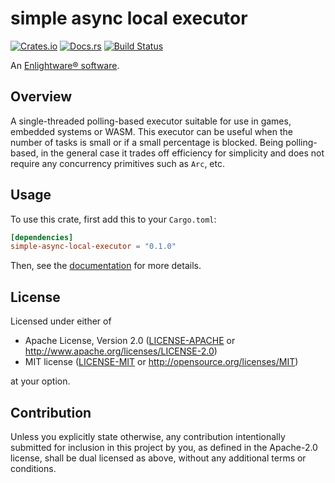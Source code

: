 # simple async local executor

[![Crates.io][crates-badge]][crates-url]
[![Docs.rs][docs-badge]][docs-url]
[![Build Status][ci-badge]][ci-url]

[crates-badge]: https://img.shields.io/crates/v/simple-async-local-executor
[crates-url]: https://crates.io/crates/simple-async-local-executor
[docs-badge]: https://img.shields.io/docsrs/simple-async-local-executor
[docs-url]: https://docs.rs/simple-async-local-executor
[ci-badge]: https://img.shields.io/github/workflow/status/enlightware/simple-async-local-executor/CI
[ci-url]: https://github.com/enlightware/simple-async-local-executor/actions

An [Enlightware® software](https://enlightware.ch).

## Overview

A single-threaded polling-based executor suitable for use in games, embedded systems or WASM.
This executor can be useful when the number of tasks is small or if a small percentage is blocked.
Being polling-based, in the general case it trades off efficiency for simplicity and does not require any concurrency primitives such as `Arc`, etc.

## Usage

To use this crate, first add this to your `Cargo.toml`:

```toml
[dependencies]
simple-async-local-executor = "0.1.0"
```

Then, see the [documentation](https://docs.rs/simple-async-local-executor) for more details.

## License

Licensed under either of

 * Apache License, Version 2.0
   ([LICENSE-APACHE](LICENSE-APACHE) or http://www.apache.org/licenses/LICENSE-2.0)
 * MIT license
   ([LICENSE-MIT](LICENSE-MIT) or http://opensource.org/licenses/MIT)

at your option.

## Contribution

Unless you explicitly state otherwise, any contribution intentionally submitted
for inclusion in this project by you, as defined in the Apache-2.0 license,
shall be dual licensed as above, without any additional terms or conditions.
